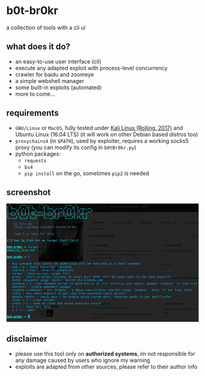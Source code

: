 # b0t-br0kr
a collection of tools with a cli ui

## what does it do?

- an easy-to-use user interface (cli)
- execute any adapted exploit with process-level concurrency
- crawler for baidu and zoomeye
- a simple webshell manager
- some built-in exploits (automated)
- more to come...

## requirements

- `GNU/Linux` or `MacOS`, fully tested under [Kali Linux (Rolling, 2017)](https://www.kali.org) and Ubuntu Linux (16.04 LTS) (it will work on other Debian based distros too)
- `proxychains4` (in `$PATH`), used by exploiter, requires a working socks5 proxy (you can modify its config in `b0tBr0kr.py`)
- python packages:
    - `requests`
    - `bs4`
    - `pip install` on the go, sometimes `pip2` is needed

## screenshot

![](/screenshot/main.png)

## disclaimer

- please use this tool only on **authorized systems**, im not responsible for any damage caused by users who ignore my warning
- exploits are adapted from other sources, please refer to their author info

